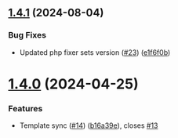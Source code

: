 ## [1.4.1](https://github.com/tenantcloud/php-data-transfer-objects/compare/v1.4.0...v1.4.1) (2024-08-04)


### Bug Fixes

* Updated php fixer sets version ([#23](https://github.com/tenantcloud/php-data-transfer-objects/issues/23)) ([e1f6f0b](https://github.com/tenantcloud/php-data-transfer-objects/commit/e1f6f0b114813634b93c4b0293592306a055b683))

# [1.4.0](https://github.com/tenantcloud/php-data-transfer-objects/compare/v1.3.0...v1.4.0) (2024-04-25)


### Features

* Template sync ([#14](https://github.com/tenantcloud/php-data-transfer-objects/issues/14)) ([b16a39e](https://github.com/tenantcloud/php-data-transfer-objects/commit/b16a39e6b8fb27ef7e382fbd391f8f7be76707f8)), closes [#13](https://github.com/tenantcloud/php-data-transfer-objects/issues/13)
